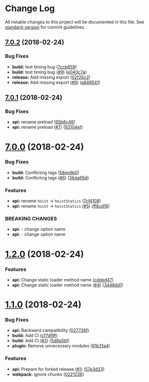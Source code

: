 # Change Log

All notable changes to this project will be documented in this file. See [standard-version](https://github.com/conventional-changelog/standard-version) for commit guidelines.

<a name="7.0.2"></a>
## [7.0.2](https://github.com/adam-26/react-chunk/compare/v7.0.1...v7.0.2) (2018-02-24)


### Bug Fixes

* **build:** test timing bug ([7ccb659](https://github.com/adam-26/react-chunk/commit/7ccb659))
* **build:** test timing bug ([#9](https://github.com/adam-26/react-chunk/issues/9)) ([e040c7a](https://github.com/adam-26/react-chunk/commit/e040c7a))
* **release:** Add missing export ([02f26c2](https://github.com/adam-26/react-chunk/commit/02f26c2))
* **release:** Add missing export ([#8](https://github.com/adam-26/react-chunk/issues/8)) ([a848541](https://github.com/adam-26/react-chunk/commit/a848541))



<a name="7.0.1"></a>
## [7.0.1](https://github.com/adam-26/react-chunk/compare/v7.0.0...v7.0.1) (2018-02-24)


### Bug Fixes

* **api:** rename preload ([65b8c48](https://github.com/adam-26/react-chunk/commit/65b8c48))
* **api:** rename preload ([#7](https://github.com/adam-26/react-chunk/issues/7)) ([93104ef](https://github.com/adam-26/react-chunk/commit/93104ef))



<a name="7.0.0"></a>
# [7.0.0](https://github.com/adam-26/react-chunk/compare/v1.2.0...v7.0.0) (2018-02-24)


### Bug Fixes

* **build:** Conflicting tags ([58ee9b0](https://github.com/adam-26/react-chunk/commit/58ee9b0))
* **build:** Conflicting tags  ([#6](https://github.com/adam-26/react-chunk/issues/6)) ([36da69d](https://github.com/adam-26/react-chunk/commit/36da69d))


### Features

* **api:** rename `hoist` -> `hoistStatics` ([7cf4108](https://github.com/adam-26/react-chunk/commit/7cf4108))
* **api:** rename `hoist` -> `hoistStatics` ([#5](https://github.com/adam-26/react-chunk/issues/5)) ([ff8cd16](https://github.com/adam-26/react-chunk/commit/ff8cd16))


### BREAKING CHANGES

* **api:** - change option name
* **api:** - change option name



<a name="1.2.0"></a>
# [1.2.0](https://github.com/adam-26/react-chunk/compare/v1.1.0...v1.2.0) (2018-02-24)


### Features

* **api:** Change static loader method name ([cdded47](https://github.com/adam-26/react-chunk/commit/cdded47))
* **api:** Change static loader method name  ([#4](https://github.com/adam-26/react-chunk/issues/4)) ([3448dd1](https://github.com/adam-26/react-chunk/commit/3448dd1))



<a name="1.1.0"></a>
# [1.1.0](https://github.com/adam-26/react-chunk/compare/v5.3.1...v1.1.0) (2018-02-24)


### Bug Fixes

* **api:** Backward campatibility ([027736f](https://github.com/adam-26/react-chunk/commit/027736f))
* **build:** Add CI ([cf7df9f](https://github.com/adam-26/react-chunk/commit/cf7df9f))
* **build:** Add CI ([#2](https://github.com/adam-26/react-chunk/issues/2)) ([5d9a5bf](https://github.com/adam-26/react-chunk/commit/5d9a5bf))
* **plugin:** Remove unnecessary modules ([91b31a4](https://github.com/adam-26/react-chunk/commit/91b31a4))


### Features

* **api:** Prepare for forked release ([#1](https://github.com/adam-26/react-chunk/issues/1)) ([57e3d33](https://github.com/adam-26/react-chunk/commit/57e3d33))
* **webpack:** ignore chunks ([0221236](https://github.com/adam-26/react-chunk/commit/0221236))
